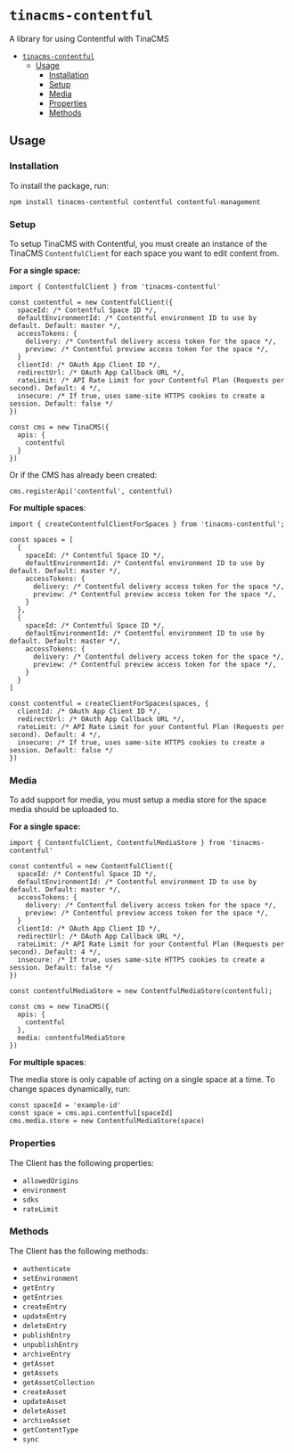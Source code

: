 # `tinacms-contentful`

A library for using Contentful with TinaCMS

- [`tinacms-contentful`](#tinacms-contentful)
  - [Usage](#usage)
    - [Installation](#installation)
    - [Setup](#setup)
    - [Media](#media)
    - [Properties](#properties)
    - [Methods](#methods)

## Usage

### Installation

To install the package, run:

```
npm install tinacms-contentful contentful contentful-management
```

### Setup

To setup TinaCMS with Contentful, you must create an instance of the TinaCMS `ContentfulClient` for each space you want to edit content from.

**For a single space:**

```
import { ContentfulClient } from 'tinacms-contentful'

const contentful = new ContentfulClient({
  spaceId: /* Contentful Space ID */,
  defaultEnvironmentId: /* Contentful environment ID to use by default. Default: master */,
  accessTokens: {
    delivery: /* Contentful delivery access token for the space */,
    preview: /* Contentful preview access token for the space */,
  }
  clientId: /* OAuth App Client ID */,
  redirectUrl: /* OAuth App Callback URL */,
  rateLimit: /* API Rate Limit for your Contentful Plan (Requests per second). Default: 4 */,
  insecure: /* If true, uses same-site HTTPS cookies to create a session. Default: false */
})

const cms = new TinaCMS({
  apis: {
    contentful
  }
})
```

Or if the CMS has already been created:

```
cms.registerApi('contentful', contentful)
```

**For multiple spaces**:

```
import { createContentfulClientForSpaces } from 'tinacms-contentful';

const spaces = [
  {
    spaceId: /* Contentful Space ID */,
    defaultEnvironmentId: /* Contentful environment ID to use by default. Default: master */,
    accessTokens: {
      delivery: /* Contentful delivery access token for the space */,
      preview: /* Contentful preview access token for the space */,
    }
  },
  {
    spaceId: /* Contentful Space ID */,
    defaultEnvironmentId: /* Contentful environment ID to use by default. Default: master */,
    accessTokens: {
      delivery: /* Contentful delivery access token for the space */,
      preview: /* Contentful preview access token for the space */,
    }
  }
]

const contentful = createClientForSpaces(spaces, {
  clientId: /* OAuth App Client ID */,
  redirectUrl: /* OAuth App Callback URL */,
  rateLimit: /* API Rate Limit for your Contentful Plan (Requests per second). Default: 4 */,
  insecure: /* If true, uses same-site HTTPS cookies to create a session. Default: false */
})
```

### Media

To add support for media, you must setup a media store for the space media should be uploaded to.

**For a single space:**

```
import { ContentfulClient, ContentfulMediaStore } from 'tinacms-contentful'

const contentful = new ContentfulClient({
  spaceId: /* Contentful Space ID */,
  defaultEnvironmentId: /* Contentful environment ID to use by default. Default: master */,
  accessTokens: {
    delivery: /* Contentful delivery access token for the space */,
    preview: /* Contentful preview access token for the space */,
  }
  clientId: /* OAuth App Client ID */,
  redirectUrl: /* OAuth App Callback URL */,
  rateLimit: /* API Rate Limit for your Contentful Plan (Requests per second). Default: 4 */,
  insecure: /* If true, uses same-site HTTPS cookies to create a session. Default: false */
})

const contentfulMediaStore = new ContentfulMediaStore(contentful);

const cms = new TinaCMS({
  apis: {
    contentful
  },
  media: contentfulMediaStore
})
```

**For multiple spaces**:

The media store is only capable of acting on a single space at a time. To change spaces dynamically, run:

```
const spaceId = 'example-id'
const space = cms.api.contentful[spaceId]
cms.media.store = new ContentfulMediaStore(space)
```

### Properties

The Client has the following properties:

- `allowedOrigins`
- `environment`
- `sdks`
- `rateLimit`

### Methods

The Client has the following methods:

- `authenticate`
- `setEnvironment`
- `getEntry`
- `getEntries`
- `createEntry`
- `updateEntry`
- `deleteEntry`
- `publishEntry`
- `unpublishEntry`
- `archiveEntry`
- `getAsset`
- `getAssets`
- `getAssetCollection`
- `createAsset`
- `updateAsset`
- `deleteAsset`
- `archiveAsset`
- `getContentType`
- `sync`